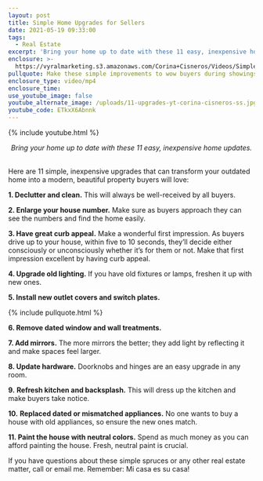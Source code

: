 ```yaml
---
layout: post
title: Simple Home Upgrades for Sellers
date: 2021-05-19 09:33:00
tags:
  - Real Estate
excerpt: 'Bring your home up to date with these 11 easy, inexpensive home updates.'
enclosure: >-
  https://vyralmarketing.s3.amazonaws.com/Corina+Cisneros/Videos/Simple+Home+Upgrades+for+Sellers.mp4
pullquote: Make these simple improvements to wow buyers during showings.
enclosure_type: video/mp4
enclosure_time:
use_youtube_image: false
youtube_alternate_image: /uploads/11-upgrades-yt-corina-cisneros-ss.jpg
youtube_code: ETkxX6Abnnk
---
```

{% include youtube.html %}

<center><em>Bring your home up to date with these 11 easy, inexpensive home updates.</em></center>

<center>&nbsp;</center>

Here are 11 simple, inexpensive upgrades that can transform your outdated home into a modern, beautiful property buyers will love:

**1\. Declutter and clean.** This will always be well-received by all buyers.

**2\. Enlarge your house number.** Make sure as buyers approach they can see the numbers and find the home easily.

**3\. Have great curb appeal.** Make a wonderful first impression. As buyers drive up to your house, within five to 10 seconds, they’ll decide either consciously or unconsciously whether it’s for them or not. Make that first impression excellent by having curb appeal.

**4\. Upgrade old lighting.** If you have old fixtures or lamps, freshen it up with new ones.

**5\. Install new outlet covers and switch plates.** 

{% include pullquote.html %}

**6\. Remove dated window and wall treatments.** 

**7\. Add mirrors.** The more mirrors the better; they add light by reflecting it and make spaces feel larger.

**8\. Update hardware.** Doorknobs and hinges are an easy upgrade in any room.

**9\.**&nbsp;**Refresh kitchen and backsplash.** This will dress up the kitchen and make buyers take notice.

**10\.**&nbsp;**Replaced dated or mismatched appliances.** No one wants to buy a house with old appliances, so ensure the new ones match.

**11\. Paint the house with neutral colors.** Spend as much money as you can afford painting the house. Fresh, neutral paint is crucial.

If you have questions about these simple spruces or any other real estate matter, call or email me. Remember: Mi casa es su casa\!

&nbsp;
